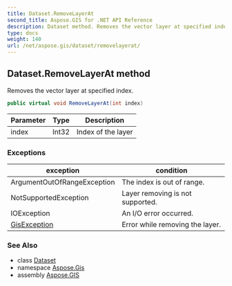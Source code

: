 ```yaml
---
title: Dataset.RemoveLayerAt
second_title: Aspose.GIS for .NET API Reference
description: Dataset method. Removes the vector layer at specified index.
type: docs
weight: 140
url: /net/aspose.gis/dataset/removelayerat/
---
```

## Dataset.RemoveLayerAt method

Removes the vector layer at specified index.

```csharp
public virtual void RemoveLayerAt(int index)
```

| Parameter | Type | Description |
| --- | --- | --- |
| index | Int32 | Index of the layer |

### Exceptions

| exception | condition |
| --- | --- |
| ArgumentOutOfRangeException | The index is out of range. |
| NotSupportedException | Layer removing is not supported. |
| IOException | An I/O error occurred. |
| [GisException](../../gisexception/) | Error while removing the layer. |

### See Also

* class [Dataset](../)
* namespace [Aspose.Gis](../../dataset/)
* assembly [Aspose.GIS](../../../)


